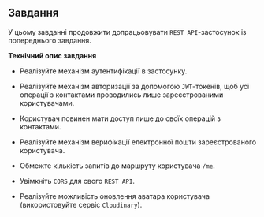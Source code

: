 ## Завдання

У цьому завданні продовжити допрацьовувати `REST API`-застосунок із попереднього завдання.

**Технічний опис завдання**

- Реалізуйте механізм аутентифікації в застосунку.

- Реалізуйте механізм авторизації за допомогою `JWT`-токенів, щоб усі операції з контактами проводились лише зареєстрованими користувачами.

- Користувач повинен мати доступ лише до своїх операцій з контактами.

- Реалізуйте механізм верифікації електронної пошти зареєстрованого користувача.

- Обмежте кількість запитів до маршруту користувача `/me`.

- Увімкніть `CORS` для свого `REST API`.

- Реалізуйте можливість оновлення аватара користувача (використовуйте сервіс `Cloudinary`).
